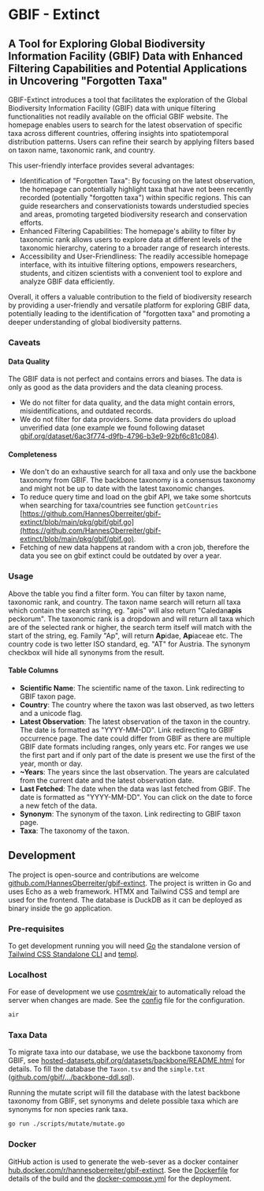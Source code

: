 # GBIF - Extinct

## A Tool for Exploring Global Biodiversity Information Facility (GBIF) Data with Enhanced Filtering Capabilities and Potential Applications in Uncovering "Forgotten Taxa"

GBIF-Extinct introduces a tool that facilitates the exploration of the Global Biodiversity Information Facility (GBIF) data with unique filtering functionalities not readily available on the official GBIF website. The homepage enables users to search for the latest observation of specific taxa across different countries, offering insights into spatiotemporal distribution patterns. Users can refine their search by applying filters based on taxon name, taxonomic rank, and country.

This user-friendly interface provides several advantages:

- Identification of "Forgotten Taxa": By focusing on the latest observation, the homepage can potentially highlight taxa that have not been recently recorded (potentially "forgotten taxa") within specific regions. This can guide researchers and conservationists towards understudied species and areas, promoting targeted biodiversity research and conservation efforts.
- Enhanced Filtering Capabilities: The homepage's ability to filter by taxonomic rank allows users to explore data at different levels of the taxonomic hierarchy, catering to a broader range of research interests.
- Accessibility and User-Friendliness: The readily accessible homepage interface, with its intuitive filtering options, empowers researchers, students, and citizen scientists with a convenient tool to explore and analyze GBIF data efficiently.

Overall, it offers a valuable contribution to the field of biodiversity research by providing a user-friendly and versatile platform for exploring GBIF data, potentially leading to the identification of "forgotten taxa" and promoting a deeper understanding of global biodiversity patterns.

### Caveats

#### Data Quality

The GBIF data is not perfect and contains errors and biases. The data is only as good as the data providers and the data cleaning process.

- We do not filter for data quality, and the data might contain errors, misidentifications, and outdated records.
- We do not filter for data providers. Some data providers do upload unverified data (one example we found following dataset [gbif.org/dataset/6ac3f774-d9fb-4796-b3e9-92bf6c81c084](https://www.gbif.org/dataset/6ac3f774-d9fb-4796-b3e9-92bf6c81c084)).

#### Completeness

- We don't do an exhaustive search for all taxa and only use the backbone taxonomy from GBIF. The backbone taxonomy is a consensus taxonomy and might not be up to date with the latest taxonomic changes.
- To reduce query time and load on the gbif API, we take some shortcuts when searching for taxa/countries see function `getCountries` [https://github.com/HannesOberreiter/gbif-extinct/blob/main/pkg/gbif/gbif.go](https://github.com/HannesOberreiter/gbif-extinct/blob/main/pkg/gbif/gbif.go).
- Fetching of new data happens at random with a cron job, therefore the data you see on gbif extinct could be outdated by over a year.

### Usage

Above the table you find a filter form. You can filter by taxon name, taxonomic rank, and country. The taxon name search will return all taxa which contain the search string, eg. "apis" will also return "Caledan**apis** peckorum". The taxonomic rank is a dropdown and will return all taxa which are of the selected rank or higher, the search term itself will match with the start of the string, eg. Family "Ap", will return **Ap**idae, **Ap**iaceae etc. The country code is two letter ISO standard, eg. "AT" for Austria. The synonym checkbox will hide all synonyms from the result.

#### Table Columns

- **Scientific Name**: The scientific name of the taxon. Link redirecting to GBIF taxon page.
- **Country**: The country where the taxon was last observed, as two letters and a unicode flag.
- **Latest Observation**: The latest observation of the taxon in the country. The date is formatted as "YYYY-MM-DD". Link redirecting to GBIF occurrence page. The date could differ from GBIF as there are multiple GBIF date formats including ranges, only years etc. For ranges we use the first part and if only part of the date is present we use the first of the year, month or day.
- **~Years**: The years since the last observation. The years are calculated from the current date and the latest observation date.
- **Last Fetched**: The date when the data was last fetched from GBIF. The date is formatted as "YYYY-MM-DD". You can click on the date to force a new fetch of the data.
- **Synonym**: The synonym of the taxon. Link redirecting to GBIF taxon page.
- **Taxa**: The taxonomy of the taxon.

## Development

The project is open-source and contributions are welcome [github.com/HannesOberreiter/gbif-extinct](https://github.com/HannesOberreiter/gbif-extinct). The project is written in Go and uses Echo as a web framework. HTMX and Tailwind CSS and templ are used for the frontend. The database is DuckDB as it can be deployed as binary inside the go application.

### Pre-requisites

To get development running you will need [Go](https://golang.org/doc/install) the standalone version of [Tailwind CSS Standalone CLI](https://tailwindcss.com/blog/standalone-cli) and [templ](https://templ.guide/).

### Localhost

For ease of development we use [cosmtrek/air](https://github.com/cosmtrek/air) to automatically reload the server when changes are made. See the [config](.air.toml) file for the configuration.

```bash
air
```

### Taxa Data

To migrate taxa into our database, we use the backbone taxonomy from GBIF, see [hosted-datasets.gbif.org/datasets/backbone/README.html](https://hosted-datasets.gbif.org/datasets/backbone/README.html) for details. To fill the database the `Taxon.tsv` and the `simple.txt` ([github.com/gbif/.../backbone-ddl.sql](https://github.com/gbif/checklistbank/blob/master/checklistbank-mybatis-service/src/main/resources/backbone-ddl.sql)).

Running the mutate script will fill the database with the latest backbone taxonomy from GBIF, set synonyms and delete possible taxa which are synonyms for non species rank taxa.

```bash
go run ./scripts/mutate/mutate.go
```

### Docker

GitHub action is used to generate the web-sever as a docker container [hub.docker.com/r/hannesoberreiter/gbif-extinct](https://hub.docker.com/r/hannesoberreiter/gbif-extinct). See the [Dockerfile](Dockerfile) for details of the build and the [docker-compose.yml](docker-compose.yml) for the deployment.
